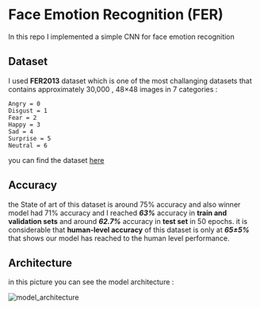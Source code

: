 # Face Emotion Recognition (FER)

In this repo I implemented a simple CNN for face emotion recognition

## Dataset

I used **FER2013** dataset which is one of the most challanging datasets that contains approximately 30,000 , 48×48 images in 7 categories :

``` 
Angry = 0
Disgust = 1 
Fear = 2
Happy = 3
Sad = 4
Surprise = 5
Neutral = 6
```

you can find the dataset [here](https://www.kaggle.com/datasets/msambare/fer2013)

## Accuracy

the State of art of this dataset is around 75% accuracy and also winner model  had 71% accuracy and I reached ***63%*** accuracy in **train and validation sets** and  around ***62.7%*** accuracy in **test set** in 50 epochs.
it is considerable that **human-level accuracy** of this dataset is only at ***65±5%***
that shows our model has reached to the human level performance.

## Architecture

in this picture you can see the model architecture :

![model_architecture](https://github.com/MisterCalm/FER2013/assets/105553956/5de69874-ea8f-46e9-8a14-420fb326e17e)
